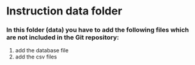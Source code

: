 # Instruction data folder
### In this folder (data) you have to add the following files which are not included in the Git repository:
1.  add the database file
2. add the csv files